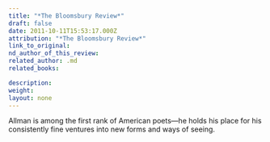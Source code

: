 ```yaml
---
title: "*The Bloomsbury Review*"
draft: false
date: 2011-10-11T15:53:17.000Z
attribution: "*The Bloomsbury Review*"
link_to_original:
nd_author_of_this_review:
related_author: .md
related_books:

description:
weight:
layout: none
---
```

Allman is among the first rank of American poets––he holds his place for his consistently fine ventures into new forms and ways of seeing.

